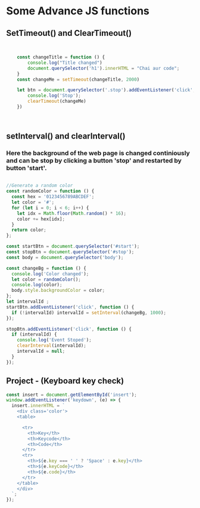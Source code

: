 # Some Advance JS functions

## SetTimeout() and ClearTimeout()

```javascript


    const changeTitle = function () {
        console.log("Title changed")
        document.querySelector('h1').innerHTML = "Chai aur code";
    }
    const changeMe = setTimeout(changeTitle, 2000)

    let btn = document.querySelector('.stop').addEventListener('click', function () {
        console.log('Stop');
        clearTimeout(changeMe)
    })

    
```
## setInterval() and clearInterval() 
### Here the background of the web page is changed continiously and can be stop by clicking a button 'stop' and restarted by button 'start'.

``` javascript

//Generate a random color
const randomColor = function () {
  const hex = '0123456789ABCDEF';
  let color = '#';
  for (let i = 0; i < 6; i++) {
    let idx = Math.floor(Math.random() * 16);
    color += hex[idx];
  }
  return color;
};

const startBtn = document.querySelector('#start');
const stopBtn = document.querySelector('#stop');
const body = document.querySelector('body');

const changeBg = function () {
  console.log('Color changed');
  let color = randomColor();
  console.log(color);
  body.style.backgroundColor = color;
};
let intervalId ;
startBtn.addEventListener('click', function () {
  if (!intervalId) intervalId = setInterval(changeBg, 1000);
});

stopBtn.addEventListener('click', function () {
  if (intervalId) {
    console.log('Event Stoped');
    clearInterval(intervalId);
    intervalId = null;
  }
});

```

## Project - (Keyboard key check)

```javascript
const insert = document.getElementById('insert');
window.addEventListener('keydown', (e) => {
  insert.innerHTML = `
    <div class='color'>
    <table>

      <tr>
        <th>Key</th>
        <th>Keycode</th>
        <th>Code</th>
      </tr>
      <tr>
        <th>${e.key === ' ' ? 'Space' : e.key}</th>
        <th>${e.keyCode}</th>
        <th>${e.code}</th>
      </tr>
    </table>
    </div>
  `;
});

```